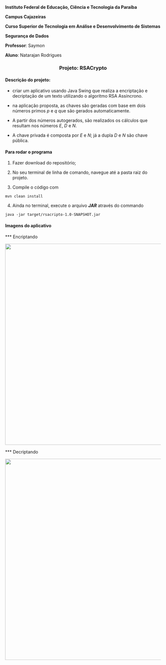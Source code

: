 **Instituto Federal de Educação, Ciência e Tecnologia da Paraíba**

**Campus Cajazeiras**

**Curso Superior de Tecnologia em Análise e Desenvolvimento de Sistemas**

**Segurança de Dados**

**Professor**: Saymon

**Aluno**: Natarajan Rodrigues

<h3 align="center">
  Projeto: RSACrypto
</h3>

#### Descrição do projeto:

- criar um aplicativo usando Java Swing que realiza a encriptação e decriptação de um texto utilizando o algoritmo RSA Assíncrono.

- na aplicação proposta, as chaves são geradas com base em dois números primos *p* e *q* que são gerados automaticamente.

- A partir dos números autogerados, são realizados os cálculos que resultam nos números *E*, *D* e *N*.

- A chave privada é composta por *E* e *N*; já a dupla *D* e *N* são chave pública.

#### Para rodar o programa

1. Fazer download do repositório;

2. No seu terminal de linha de comando, navegue até a pasta raiz do projeto.

3. Compile o código com
```
mvn clean install
```

4. Ainda no terminal, execute o arquivo ***JAR*** através do commando
```
java -jar target/rsacripto-1.0-SNAPSHOT.jar
```


#### Imagens do aplicativo

*** Encriptando

<img src="" width="650">




*** Decriptando

<img src="" width="650">
